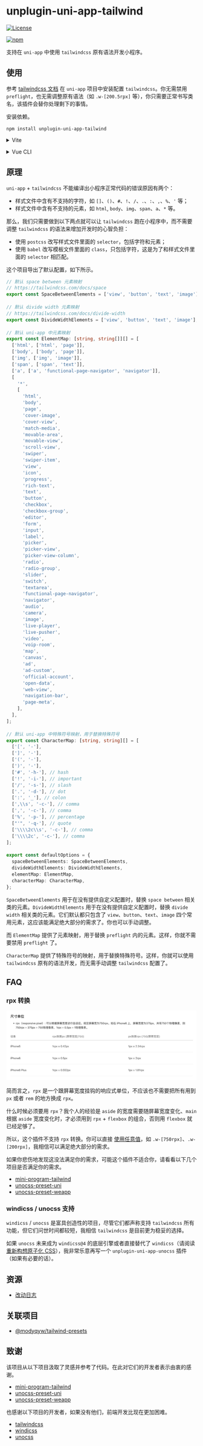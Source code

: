 # unplugin-uni-app-tailwind

[![License](https://img.shields.io/github/license/ModyQyW/uni-helper)](https://github.com/ModyQyW/uni-helper/blob/main/LICENSE)

[![npm](https://img.shields.io/npm/v/unplugin-uni-app-tailwind)](https://www.npmjs.com/package/unplugin-uni-app-tailwind)

支持在 `uni-app` 中使用 `tailwindcss` 原有语法开发小程序。

## 使用

参考 [tailwindcss 文档](https://tailwindcss.com/) 在 `uni-app` 项目中安装配置 `tailwindcss`。你无需禁用 `preflight`，也无需调整原有语法（如 `.w-[200.5rpx]` 等），你只需要正常书写类名，该插件会替你处理剩下的事情。

安装依赖。

```shell
npm install unplugin-uni-app-tailwind
```

<details>
<summary>Vite</summary><br />

```typescript
// vite.config.ts
import { defineConfig } from 'vite';
import uni from '@dcloudio/vite-plugin-uni';
import tailwindcss from 'tailwindcss';
// @ts-ignore
import postcssPresetEnv from 'postcss-preset-env';
import uniAppTailwind from 'unplugin-uni-app-tailwind';

// https://vitejs.dev/config/
export default defineConfig({
  build: {
    lib: 'es6',
  },
  css: {
    postcss: {
      plugins: [
        tailwindcss(),
        postcssPresetEnv({
          stage: 3,
        }),
      ],
    },
  },
  plugins: [
    uni({
      vueOptions: {
        reactivityTransform: true,
      },
      viteLegacyOptions: {
        targets: ['ios >= 10', 'chrome >= 53'],
      },
    }),
    uniAppTailwind.vite({
      /* options */
    }),
  ],
});
```

<br /></details>

<details>
<summary>Vue CLI</summary><br />

```javascript
// vue.config.js
module.exports = {
  configureWebpack: {
    plugins: [
      require('unplugin-uni-app-tailwind').webpack({
        /* options */
      }),
    ],
  },
};
```

<br /></details>

## 原理

`uni-app` + `tailwindcss` 不能编译出小程序正常代码的错误原因有两个：

- 样式文件中含有不支持的字符，如 `[]`、`()`、`#`、`!`、`/`、`.`、`:`、`,`、`%`、`'` 等；
- 样式文件中含有不支持的元素，如 `html`, `body`、`img`、`span`、`a`、`*` 等。

那么，我们只需要做到以下两点就可以让 `tailwindcss` 跑在小程序中，而不需要调整 `tailwindcss` 的语法来增加开发时的心智负担：

- 使用 `postcss` 改写样式文件里面的 `selector`，包括字符和元素；
- 使用 `babel` 改写模板文件里面的 `class`，只包括字符，这是为了和样式文件里面的 `selector` 相匹配。

这个项目导出了默认配置，如下所示。

```typescript
// 默认 space between 元素映射
// https://tailwindcss.com/docs/space
export const SpaceBetweenElements = ['view', 'button', 'text', 'image'];

// 默认 divide width 元素映射
// https://tailwindcss.com/docs/divide-width
export const DivideWidthElements = ['view', 'button', 'text', 'image'];

// 默认 uni-app 中元素映射
export const ElementMap: [string, string[]][] = [
  ['html', ['html', 'page']],
  ['body', ['body', 'page']],
  ['img', ['img', 'image']],
  ['span', ['span', 'text']],
  ['a', ['a', 'functional-page-navigator', 'navigator']],
  [
    '*',
    [
      'html',
      'body',
      'page',
      'cover-image',
      'cover-view',
      'match-media',
      'movable-area',
      'movable-view',
      'scroll-view',
      'swiper',
      'swiper-item',
      'view',
      'icon',
      'progress',
      'rich-text',
      'text',
      'button',
      'checkbox',
      'checkbox-group',
      'editor',
      'form',
      'input',
      'label',
      'picker',
      'picker-view',
      'picker-view-column',
      'radio',
      'radio-group',
      'slider',
      'switch',
      'textarea',
      'functional-page-navigator',
      'navigator',
      'audio',
      'camera',
      'image',
      'live-player',
      'live-pusher',
      'video',
      'voip-room',
      'map',
      'canvas',
      'ad',
      'ad-custom',
      'official-account',
      'open-data',
      'web-view',
      'navigation-bar',
      'page-meta',
    ],
  ],
];

// 默认 uni-app 中特殊符号映射，用于替换特殊符号
export const CharacterMap: [string, string][] = [
  ['[', '-'],
  [']', '-'],
  ['(', '-'],
  [')', '-'],
  ['#', '-h-'], // hash
  ['!', '-i-'], // important
  ['/', '-s-'], // slash
  ['.', '-d-'], // dot
  [':', '_'], // colon
  [',\\s', '-c-'], // comma
  [',', '-c-'], // comma
  ['%', '-p-'], // percentage
  ["'", '-q-'], // quote
  ['\\\\2c\\s', '-c-'], // comma
  ['\\\\2c', '-c-'], // comma
];

export const defaultOptions = {
  spaceBetweenElements: SpaceBetweenElements,
  divideWidthElements: DivideWidthElements,
  elementMap: ElementMap,
  characterMap: CharacterMap,
};
```

`SpaceBetweenElements` 用于在没有提供自定义配置时，替换 `space between` 相关类的元素。`DivideWidthElements` 用于在没有提供自定义配置时，替换 `divide width` 相关类的元素。它们默认都只包含了 `view`、`button`、`text`、`image` 四个常用元素，这应该能满足绝大部分的需求了。你也可以手动调整。

而 `ElementMap` 提供了元素映射，用于替换 `preflight` 内的元素。这样，你就不需要禁用 `preflight` 了。

`CharacterMap` 提供了特殊符号的映射，用于替换特殊符号。这样，你就可以使用 `tailwindcss` 原有的语法开发，而无需手动调整 `tailwindcss` 配置了。

## FAQ

### rpx 转换

![rpx](./rpx.png)

简而言之，`rpx` 是一个跟屏幕宽度挂钩的响应式单位，不应该也不需要把所有用到 `px` 或者 `rem` 的地方换成 `rpx`。

什么时候必须要用 `rpx`？我个人的经验是 `aside` 的宽度需要随屏幕宽度变化、`main` 根据 `aside` 宽度变化时，才必须用到 `rpx` + `flexbox` 的组合，否则用 `flexbox` 就已经足够了。

所以，这个插件不支持 `rpx` 转换。你可以直接 [使用任意值](https://tailwindcss.com/docs/adding-custom-styles#using-arbitrary-values)，如 `.w-[750rpx]`、`.w-[200rpx]`，我相信可以满足绝大部分的需求。

如果你悲伤地发现这没法满足你的需求，可能这个插件不适合你，请看看以下几个项目是否满足你的需求。

- [mini-program-tailwind](https://github.com/dcasia/mini-program-tailwind)
- [unocss-preset-uni](https://github.com/zguolee/unocss-preset-uni)
- [unocss-preset-weapp](https://github.com/MellowCo/unocss-preset-weapp)

### windicss / unocss 支持

`windicss` / `unocss` 是富具创造性的项目，尽管它们都声称支持 `tailwindcss` 所有功能，但它们问世时间都较短，我相信 `tailwindcss` 是目前更为稳妥的选择。

如果 `unocss` 未来成为 `windicss@4` 的底层引擎或者直接替代了 `windicss`（请阅读 [重新构想原子化 CSS](https://antfu.me/posts/reimagine-atomic-css-zh)），我非常乐意再写一个 `unplugin-uni-app-unocss` 插件（如果有必要的话）。

## 资源

- [改动日志](https://github.com/ModyQyW/uni-helper/tree/main/packages/unplugin-uni-app-tailwind/CHANGELOG.md)

## 关联项目

- [@modyqyw/tailwind-presets](https://www.npmjs.com/package/@modyqyw/tailwind-presets)

## 致谢

该项目从以下项目汲取了灵感并参考了代码。在此对它们的开发者表示由衷的感谢。

- [mini-program-tailwind](https://github.com/dcasia/mini-program-tailwind)
- [unocss-preset-uni](https://github.com/zguolee/unocss-preset-uni)
- [unocss-preset-weapp](https://github.com/MellowCo/unocss-preset-weapp)

也感谢以下项目的开发者，如果没有他们，前端开发比现在更加困难。

- [tailwindcss](https://tailwindcss.com/)
- [windicss](https://windicss.org/)
- [unocss](https://github.com/unocss/unocss)
